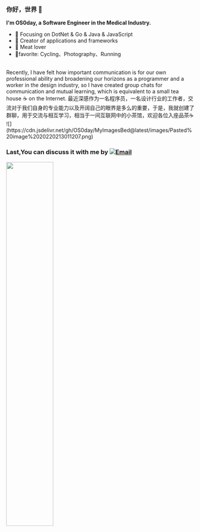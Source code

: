 


### 你好，世界 👋
**I'm OS0day,  a Software Engineer in the Medical Industry.**
- :orange_book: Focusing on DotNet & Go & Java & JavaScript 
- :hammer: Creator of applications and frameworks
- :meat_on_bone: Meat lover
- 🤪favorite: Cycling、Photography、Running

<br/>
Recently, I have felt how important communication is for our own professional ability and broadening our horizons as a programmer and a worker in the design industry, so I have created group chats for communication and mutual learning, which is equivalent to a small tea house ☕ on the Internet.
最近深感作为一名程序员，一名设计行业的工作者，交流对于我们自身的专业能力以及开阔自己的眼界是多么的重要，于是，我就创建了群聊，用于交流与相互学习，相当于一间互联网中的小茶馆，欢迎各位入座品茶☕
![](https://cdn.jsdelivr.net/gh/OS0day/MyImagesBed@latest/images/Pasted%20image%2020220213011207.png)

### Last,You can discuss it with me by  [![Email](https://img.shields.io/badge/-os0day@qq.com-D14836?style=flat-square&logo=Gmail&logoColor=fff)](mailto:os0day@qq.com)
<img align="left" width=50% height=50%   src="https://github-readme-stats.vercel.app/api?username=OS0day&show_icons=true&icon_color=CE1D2D&text_color=718096&bg_color=ffffff&hide_title=true" />
